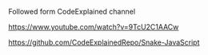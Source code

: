 Followed form CodeExplained channel

https://www.youtube.com/watch?v=9TcU2C1AACw

https://github.com/CodeExplainedRepo/Snake-JavaScript
